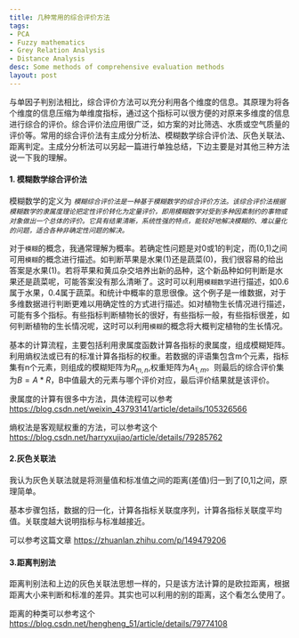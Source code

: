 ```yaml
---
title: 几种常用的综合评价方法
tags:
- PCA
- Fuzzy mathematics
- Grey Relation Analysis
- Distance Analysis
desc: Some methods of comprehensive evaluation methods
layout: post
---
```

与单因子判别法相比，综合评价方法可以充分利用各个维度的信息。其原理为将各个维度的信息压缩为单维度指标，通过这个指标可以很方便的对原来多维度的信息进行综合的评价。综合评价法应用很广泛，如方案的对比筛选、水质或空气质量的评价等。常用的综合评价法有主成分分析法、模糊数学综合评价法、灰色关联法、距离判定。主成分分析法可以另起一篇进行单独总结，下边主要是对其他三种方法说一下我的理解。

#### 1. 模糊数学综合评价法

模糊数学的定义为 *`模糊综合评价法是一种基于模糊数学的综合评价方法。该综合评价法根据模糊数学的隶属度理论把定性评价转化为定量评价，即用模糊数学对受到多种因素制约的事物或对象做出一个总体的评价。它具有结果清晰，系统性强的特点，能较好地解决模糊的、难以量化的问题，适合各种非确定性问题的解决。`*

对于`模糊`的概念，我通常理解为概率。若确定性问题是对0或1的判定，而(0,1)之间可用`模糊`的概念进行描述。如判断苹果是水果(1)还是蔬菜(0)，我们很容易的给出答案是水果(1)。若将苹果和黄瓜杂交培养出新的品种，这个新品种如何判断是水果还是蔬菜呢，可能答案没有那么清晰了。这时可以利用`模糊数学`进行描述，如0.6属于水果，0.4属于蔬菜。和统计中概率的意思很像。这个例子是一维数据，对于多维数据进行判断更难以用确定性的方式进行描述。如对植物生长情况进行描述，可能有多个指标。有些指标判断植物长的很好，有些指标一般，有些指标很差，如何判断植物的生长情况呢，这时可以利用`模糊`的概念将大概判定植物的生长情况。

基本的计算流程，主要包括利用隶属度函数计算各指标的隶属度，组成模糊矩阵。利用熵权法或已有的标准计算各指标的权重。若数据的评语集包含m个元素，指标集有n个元素，则组成的模糊矩阵为$R_{m,n}$,权重矩阵为$A_{1,m}$。则最后的综合评价集为$B=A*R$，B中值最大的元素与哪个评价对应，最后评价结果就是该评价。

隶属度的计算有很多中方法，具体流程可以参考 https://blog.csdn.net/weixin_43793141/article/details/105326566

熵权法是客观赋权重的方法，可以参考这个 https://blog.csdn.net/harryxujiao/article/details/79285762

#### 2.灰色关联法

我认为灰色关联法就是将测量值和标准值之间的距离(差值)归一到了[0,1]之间，原理简单。

基本步骤包括，数据的归一化，计算各指标关联度序列，计算各指标关联度平均值。关联度越大说明指标与标准越接近。

可以参考这篇文章 https://zhuanlan.zhihu.com/p/149479206

#### 3.距离判别法

距离判别法和上边的灰色关联法思想一样的，只是该方法计算的是欧拉距离，根据距离大小来判断和标准的差异。其实也可以利用的别的距离，这个看怎么使用了。

距离的种类可以参考这个 https://blog.csdn.net/hengheng_51/article/details/79774108